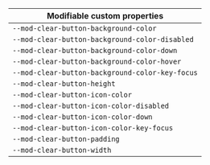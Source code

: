 | Modifiable custom properties |
| --- |
| `--mod-clear-button-background-color` |
| `--mod-clear-button-background-color-disabled` |
| `--mod-clear-button-background-color-down` |
| `--mod-clear-button-background-color-hover` |
| `--mod-clear-button-background-color-key-focus` |
| `--mod-clear-button-height` |
| `--mod-clear-button-icon-color` |
| `--mod-clear-button-icon-color-disabled` |
| `--mod-clear-button-icon-color-down` |
| `--mod-clear-button-icon-color-key-focus` |
| `--mod-clear-button-padding` |
| `--mod-clear-button-width` |